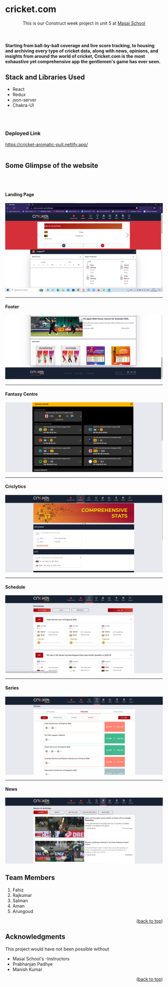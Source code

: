 <h1>cricket.com</h1>


  <p align="center">
    This is our Construct week project in unit 5 at <a href="https://www.masaischool.com/"> Masai School </a> 
    <br />
  
</div>
<br/>
<br/>





<!-- ABOUT THE PROJECT -->
<h4>Starting from ball-by-ball coverage and live score tracking, to housing and archiving every type of cricket data, along with news, opinions, and insights from around the world of cricket, Cricket.com is the most exhaustive yet comprehensive app the gentlemen's game has ever seen. </h4>

<h2>Stack and Libraries Used</h2>
<ul>
  <li>React</li>
  <li>Redux</li>
  <li>json-server</li>
  <li>Chakra-UI</li>
</ul>
<br/>
<br/>
<h3>Deployed Link</h3>
<a href="https://cricket-aromatic-pull.netlify.app/
">https://cricket-aromatic-pull.netlify.app/
</a>
<br/>
<br/>
<h2>Some Glimpse of the website</h2>
<br/>
<br/>

<h4>Landing Page</h4>
<img src="src/full_size_img.png" alt="landing page">

<hr>
<h4>Footer</h4>
<img src="src/footer.png" alt="Footer">

<hr>
<h4>Fantasy Centre</h4>
<img src="src/fantasy_centre.png" alt="Fantasy Centre">

<hr>
<h4>Criclytics</h4>
<img src="src/criclytics.png" alt="Criclytics">

<hr>
<h4>Schedule</h4>
<img src="src/schedule.png" alt="Schedule">

<hr>
<h4>Series</h4>
<img src="src/series.png" alt="Series">

<hr>
<h4>News</h4>
<img src="src/news.png" alt="News">


<h2> Team Members</h2>

1. Fahiz
2. Rajkumar
3. Salman
4. Aman
5. Arungoud 


<p align="right">(<a href="#top">back to top</a>)</p>




<!-- ACKNOWLEDGMENTS -->

## Acknowledgments

This project would have not been possible without

- Masai School's -Instructors
- Prabhanjan Padhye
- Manish Kumar


<p align="right">(<a href="#top">back to top</a>)</p>
